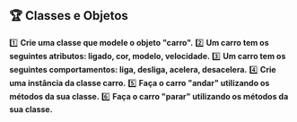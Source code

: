 ## 🏆 Classes e Objetos

1️⃣ **Crie uma classe que modele o objeto "carro".**
2️⃣ **Um carro tem os seguintes atributos: ligado, cor, modelo, velocidade.**
3️⃣ **Um carro tem os seguintes comportamentos: liga, desliga, acelera, desacelera.**
4️⃣ **Crie uma instância da classe carro.**
5️⃣ **Faça o carro "andar" utilizando os métodos da sua classe.**
6️⃣ **Faça o carro "parar" utilizando os métodos da sua classe.**
